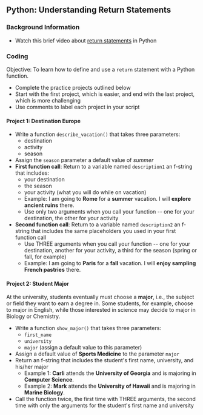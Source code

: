 ## Python: Understanding Return Statements

### Background Information

- Watch this brief video about [return statements](https://youtu.be/ZnBQfF5JFDM?feature=shared) in Python

### Coding

Objective: To learn how to define and use a `return` statement with a Python function.

- Complete the practice projects outlined below
- Start with the first project, which is easier, and end with the last project, which is more challenging
- Use comments to label each project in your script

#### Project 1: Destination Europe

- Write a function `describe_vacation()` that takes three parameters:
  - destination
  - activity
  - season
- Assign the `season` parameter a default value of *summer*
- **First function call**: Return to a variable named `description1` an f-string that includes:
  - your destination
  - the season
  - your activity (what you will do while on vacation)
  - Example: I am going to **Rome** for a **summer** vacation.  I will **explore ancient ruins** there.
  - Use only two arguments when you call your function -- one for your destination, the other for your activity
- **Second function call**: Return to a variable named `description2` an f-string that includes the same placeholders you used in your first function call
  - Use THREE arguments when you call your function -- one for your destination, another for your activity, a third for the season (spring or fall, for example)
  - Example: I am going to **Paris** for a **fall** vacation.  I will **enjoy sampling French pastries** there.
 
#### Project 2: Student Major

At the university, students eventually must choose a **major**, i.e., the subject or field they want to earn a degree in.  Some students, for example, choose to major in English, while those interested in science may decide to major in Biology or Chemistry.

- Write a function `show_major()` that takes three parameters:
  - `first_name`
  - `university`
  - `major` (assign a default value to this parameter)
- Assign a default value of **Sports Medicine** to the parameter `major`
- Return an f-string that includes the student's first name, university, and his/her major
  - Example 1: **Carli** attends the **University of Georgia** and is majoring in **Computer Science**.
  - Example 2: **Mark** attends the **University of Hawaii** and is majoring in **Marine Biology**.
- Call the function twice, the first time with THREE arguments, the second time with only the arguments for the student's first name and university
